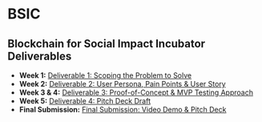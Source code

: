 # BSIC

## Blockchain for Social Impact Incubator Deliverables

* **Week 1:** [Deliverable 1: Scoping the Problem to Solve](/Deliverable%20%231/)
* **Week 2:** [Deliverable 2: User Persona, Pain Points & User Story](/Deliverable%20%232/)
* **Week 3 & 4:** [Deliverable 3: Proof-of-Concept & MVP Testing Approach](/Deliverable%20%233/)
* **Week 5:** [Deliverable 4: Pitch Deck Draft](/Deliverable%20%234/)
* **Final Submission:** [Final Submission: Video Demo & Pitch Deck](/Final%20Submission/)
